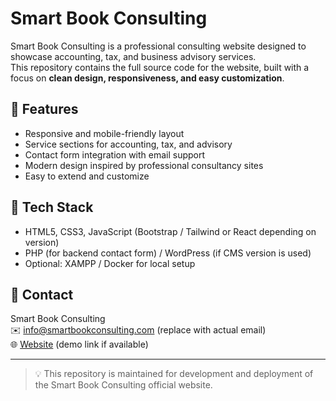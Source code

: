 # Smart Book Consulting

Smart Book Consulting is a professional consulting website designed to showcase accounting, tax, and business advisory services.  
This repository contains the full source code for the website, built with a focus on **clean design, responsiveness, and easy customization**.

## 🚀 Features
- Responsive and mobile-friendly layout
- Service sections for accounting, tax, and advisory
- Contact form integration with email support
- Modern design inspired by professional consultancy sites
- Easy to extend and customize

## 📂 Tech Stack
- HTML5, CSS3, JavaScript (Bootstrap / Tailwind or React depending on version)
- PHP (for backend contact form) / WordPress (if CMS version is used)
- Optional: XAMPP / Docker for local setup

## 📧 Contact
Smart Book Consulting  
✉️ info@smartbookconsulting.com (replace with actual email)  
🌐 [Website](https://smartbookconsulting.com) (demo link if available)

---

> 💡 This repository is maintained for development and deployment of the Smart Book Consulting official website.
